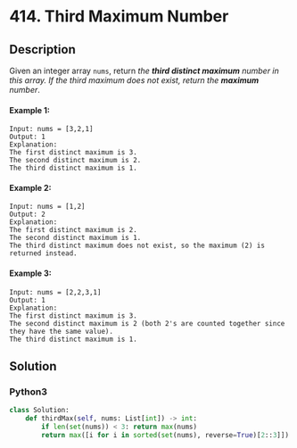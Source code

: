 # 414. Third Maximum Number

## Description
Given an integer array `nums`, return *the **third distinct maximum** number in this array. If the third maximum does not exist, return the **maximum** number*.

#### Example 1:
```
Input: nums = [3,2,1]
Output: 1
Explanation:
The first distinct maximum is 3.
The second distinct maximum is 2.
The third distinct maximum is 1.
```

#### Example 2:
```
Input: nums = [1,2]
Output: 2
Explanation:
The first distinct maximum is 2.
The second distinct maximum is 1.
The third distinct maximum does not exist, so the maximum (2) is returned instead.
```

#### Example 3:
```
Input: nums = [2,2,3,1]
Output: 1
Explanation:
The first distinct maximum is 3.
The second distinct maximum is 2 (both 2's are counted together since they have the same value).
The third distinct maximum is 1.
```


## Solution

### Python3
```python
class Solution:
    def thirdMax(self, nums: List[int]) -> int:
        if len(set(nums)) < 3: return max(nums)
        return max([i for i in sorted(set(nums), reverse=True)[2::3]])
```